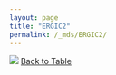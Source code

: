 ```yaml
---
layout: page
title: "ERGIC2"
permalink: /_mds/ERGIC2/
---
```


![](../../alns_9.28.22/aln_5HSAA036513_0.982.png?raw=true
)
[Back to Table](../../display)
